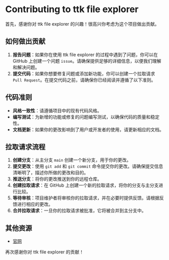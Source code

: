 # Contributing to ttk file explorer  
  
首先，感谢你对 ttk file explorer 的兴趣！很高兴你考虑为这个项目做出贡献。  
  
## 如何做出贡献  
  
1. **报告问题**：如果你在使用 ttk file explorer 的过程中遇到了问题，你可以在 GitHub 上创建一个问题 `issue`。请确保提供足够的详细信息，以便我们理解和解决问题。  
2. **提交代码**：如果你想要修复问题或添加新功能，你可以创建一个拉取请求 `Pull Request`。在提交代码之前，请确保你已经阅读并遵循了以下准则。  
  
## 代码准则  
  
* **风格一致性**：请遵循项目中的现有代码风格。  
* **编写测试**：为新增的功能或修复的问题编写测试，以确保代码的质量和稳定性。  
* **文档更新**：如果你的更改影响到了用户或开发者的使用，请更新相应的文档。  
  
## 拉取请求流程  
  
1. **创建分支**：从主分支 `main` 创建一个新分支，用于你的更改。  
2. **提交更改**：使用 `git add` 和 `git commit` 命令提交你的更改。请确保提交信息清晰明了，描述你所做的更改和目的。  
3. **推送分支**：将你的更改推送到你的远程仓库。  
4. **创建拉取请求**：在 GitHub 上创建一个新的拉取请求，将你的分支与主分支进行比较。  
5. **等待审核**：项目维护者将审核你的拉取请求，并在必要时提供反馈。请根据反馈进行相应的更改。  
6. **合并拉取请求**：一旦你的拉取请求被批准，它将被合并到主分支中。  
  
## 其他资源  
  
* [官网](https://pyheight.github.io/ttk-file-explorer/)
  
再次感谢你对 ttk file explorer 的贡献！
